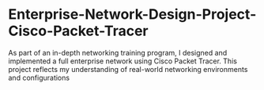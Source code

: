 # Enterprise-Network-Design-Project-Cisco-Packet-Tracer
As part of an in-depth networking training program, I designed and implemented a full enterprise network using Cisco Packet Tracer. This project reflects my understanding of real-world networking environments and configurations
